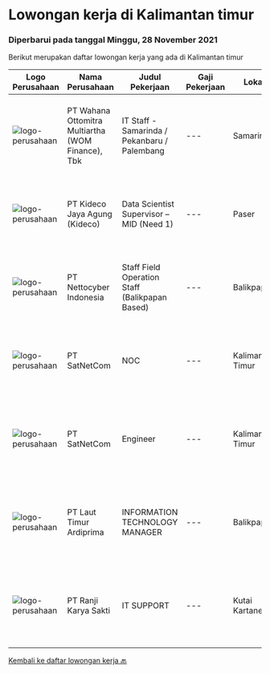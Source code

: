 
  # Lowongan kerja di Kalimantan timur

  ### Diperbarui pada tanggal Minggu, 28 November 2021

  Berikut merupakan daftar lowongan kerja yang ada di Kalimantan timur

  |Logo Perusahaan | Nama Perusahaan | Judul Pekerjaan | Gaji Pekerjaan | Lokasi | Deskripsi | Tanggal diunggah | Pranala |
  | -------------- | --------------- | --------------- | --------- | --------- | -------------- | ------- | ----------- |
  |![logo-perusahaan](https://image-service-cdn.seek.com.au/0cd0ed723dba304d73bfec64ce263da9360da79b/ee4dce1061f3f616224767ad58cb2fc751b8d2dc)|PT Wahana Ottomitra Multiartha (WOM Finance), Tbk|IT Staff - Samarinda / Pekanbaru / Palembang|---|Samarinda|Job Description: Troubleshoot all IT system and network problems Monitoring and maintaining computer systems and networks Installing and configuring...|Jumat, 26 November 2021|https://www.jobstreet.co.id/id/job/it-staff-samarinda-pekanbaru-palembang-3702484?token=0~e3037e66-4fc8-4e02-9bbc-0f827f428628&sectionRank=1&jobId=jobstreet-id-job-3702484|
|![logo-perusahaan](https://image-service-cdn.seek.com.au/c459a3197888e61ec2ebe86d307dcce37e2b470f/ee4dce1061f3f616224767ad58cb2fc751b8d2dc)|PT Kideco Jaya Agung (Kideco)|Data Scientist Supervisor – MID (Need 1)|---|Paser|Requirement: Candidate must possess at least bachelor degree (S1) with major Statistics, Industrial Engineering or Informatics System Have minimum 2...|Kamis, 25 November 2021|https://www.jobstreet.co.id/id/job/data-scientist-supervisor-mid-need-1-3701156?token=0~e3037e66-4fc8-4e02-9bbc-0f827f428628&sectionRank=2&jobId=jobstreet-id-job-3701156|
|![logo-perusahaan](https://image-service-cdn.seek.com.au/674c8524bef9db14ec8c8e3563d95ed9a3937837/ee4dce1061f3f616224767ad58cb2fc751b8d2dc)|PT Nettocyber Indonesia|Staff Field Operation Staff (Balikpapan Based)|---|Balikpapan|Requirements: Live in Balikpapan  Diploma or Bachelor Degree majoring in Information Technology. Minimum has one year of working experience in related...|Senin, 22 November 2021|https://www.jobstreet.co.id/id/job/staff-field-operation-staff-balikpapan-based-3697109?token=0~e3037e66-4fc8-4e02-9bbc-0f827f428628&sectionRank=3&jobId=jobstreet-id-job-3697109|
|![logo-perusahaan](https://image-service-cdn.seek.com.au/6108f58b8d52b8e5523830ee4b11d6074377e515/ee4dce1061f3f616224767ad58cb2fc751b8d2dc)|PT SatNetCom|NOC|---|Kalimantan Timur|Requirements: Experience with Unix/Linux platform is highly preferred Having Experience working in NOC ISP Familiarity with the fundamentals of unix...|Rabu, 24 November 2021|https://www.jobstreet.co.id/id/job/noc-3700682?token=0~e3037e66-4fc8-4e02-9bbc-0f827f428628&sectionRank=4&jobId=jobstreet-id-job-3700682|
|![logo-perusahaan](https://image-service-cdn.seek.com.au/6108f58b8d52b8e5523830ee4b11d6074377e515/ee4dce1061f3f616224767ad58cb2fc751b8d2dc)|PT SatNetCom|Engineer|---|Kalimantan Timur|Specific Requirements: Max 30 Years Old Fresh Graduate or Experienced Background IT Networking or Programming Having Knowledge Electrical (Arus Lemah)...|Senin, 22 November 2021|https://www.jobstreet.co.id/id/job/engineer-3697091?token=0~e3037e66-4fc8-4e02-9bbc-0f827f428628&sectionRank=5&jobId=jobstreet-id-job-3697091|
|![logo-perusahaan](https://image-service-cdn.seek.com.au/026fb36e25dc3e5ddba0940567670034bd8737cf/ee4dce1061f3f616224767ad58cb2fc751b8d2dc)|PT Laut Timur Ardiprima|INFORMATION TECHNOLOGY MANAGER|---|Balikpapan|Deskripsi Pekerjaan: Menyusun dan mengembangkan perencanaan strategis IT dalam jangka panjang, janga menengah dan jangka pendek. Menyesuaikan rencana...|Senin, 15 November 2021|https://www.jobstreet.co.id/id/job/information-technology-manager-3690673?token=0~e3037e66-4fc8-4e02-9bbc-0f827f428628&sectionRank=6&jobId=jobstreet-id-job-3690673|
|![logo-perusahaan](https://image-service-cdn.seek.com.au/7c98301bcce5be79e92813e47c97c305e6715231/ee4dce1061f3f616224767ad58cb2fc751b8d2dc)|PT Ranji Karya Sakti|IT SUPPORT|---|Kutai Kartanegara|Site Kutai KartanegaraPersyaratan umum : Usia Maksimal 33 Tahun Pendidikan Minimal D3/S1 jurusan Ilmu Komputer Pernah bekerja di bidang...|Kamis, 11 November 2021|https://www.jobstreet.co.id/id/job/it-support-3686842?token=0~e3037e66-4fc8-4e02-9bbc-0f827f428628&sectionRank=7&jobId=jobstreet-id-job-3686842|


  [Kembali ke daftar lowongan kerja 🔙](../README.md#daftar-lowongan-kerja)
  